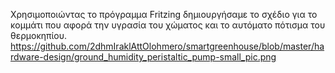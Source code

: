 Χρησιμοποιώντας το πρόγραμμα Fritzing δημιουργήσαμε το σχέδιο για το κομμάτι που αφορά την υγρασία του χώματος και το αυτόματο πότισμα του θερμοκηπίου. 
https://github.com/2dhmIraklAttOlohmero/smartgreenhouse/blob/master/hardware-design/ground_humidity_peristaltic_pump-small_pic.png
